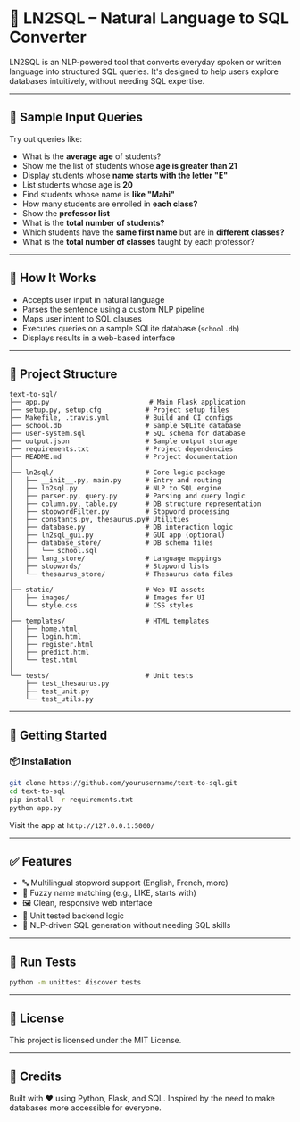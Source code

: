 # 🧠 LN2SQL – Natural Language to SQL Converter

LN2SQL is an NLP-powered tool that converts everyday spoken or written language into structured SQL queries. It's designed to help users explore databases intuitively, without needing SQL expertise.

---

## 🎤 Sample Input Queries

Try out queries like:

- What is the **average age** of students?
- Show me the list of students whose **age is greater than 21**
- Display students whose **name starts with the letter "E"**
- List students whose age is **20**
- Find students whose name is **like "Mahi"**
- How many students are enrolled in **each class?**
- Show the **professor list**
- What is the **total number of students?**
- Which students have the **same first name** but are in **different classes?**
- What is the **total number of classes** taught by each professor?

---

## 🧠 How It Works

- Accepts user input in natural language
- Parses the sentence using a custom NLP pipeline
- Maps user intent to SQL clauses
- Executes queries on a sample SQLite database (`school.db`)
- Displays results in a web-based interface

---

## 📁 Project Structure

```
text-to-sql/
├── app.py                         # Main Flask application
├── setup.py, setup.cfg           # Project setup files
├── Makefile, .travis.yml         # Build and CI configs
├── school.db                     # Sample SQLite database
├── user-system.sql               # SQL schema for database
├── output.json                   # Sample output storage
├── requirements.txt              # Project dependencies
├── README.md                     # Project documentation
│
├── ln2sql/                       # Core logic package
│   ├── __init__.py, main.py      # Entry and routing
│   ├── ln2sql.py                 # NLP to SQL engine
│   ├── parser.py, query.py       # Parsing and query logic
│   ├── column.py, table.py       # DB structure representation
│   ├── stopwordFilter.py         # Stopword processing
│   ├── constants.py, thesaurus.py# Utilities
│   ├── database.py               # DB interaction logic
│   ├── ln2sql_gui.py             # GUI app (optional)
│   ├── database_store/           # DB schema files
│   │   └── school.sql
│   ├── lang_store/               # Language mappings
│   ├── stopwords/                # Stopword lists
│   └── thesaurus_store/          # Thesaurus data files
│
├── static/                       # Web UI assets
│   ├── images/                   # Images for UI
│   └── style.css                 # CSS styles
│
├── templates/                    # HTML templates
│   ├── home.html
│   ├── login.html
│   ├── register.html
│   ├── predict.html
│   └── test.html
│
└── tests/                        # Unit tests
    ├── test_thesaurus.py
    ├── test_unit.py
    └── test_utils.py
```

---

## 🚀 Getting Started

### 📦 Installation

```bash
git clone https://github.com/yourusername/text-to-sql.git
cd text-to-sql
pip install -r requirements.txt
python app.py
```

Visit the app at `http://127.0.0.1:5000/`

---

## ✅ Features

- 🔤 Multilingual stopword support (English, French, more)
- 💬 Fuzzy name matching (e.g., LIKE, starts with)
- 🖼 Clean, responsive web interface
- 🧪 Unit tested backend logic
- 🧠 NLP-driven SQL generation without needing SQL skills

---

## 🧪 Run Tests

```bash
python -m unittest discover tests
```

---

## 📄 License

This project is licensed under the MIT License.

---

## 👏 Credits

Built with ❤️ using Python, Flask, and SQL. Inspired by the need to make databases more accessible for everyone.
